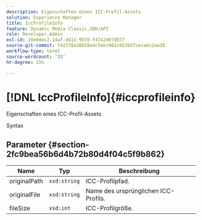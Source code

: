 ```yaml
---
description: Eigenschaften eines ICC-Profil-Assets.
solution: Experience Manager
title: IccProfileInfo
feature: Dynamic Media Classic,SDK/API
role: Developer,Admin
exl-id: 10e04ec2-14af-4d15-9970-f47a2407d077
source-git-commit: f42378a20b58e4c5ebc961c6526d7cecabc2ae38
workflow-type: tm+mt
source-wordcount: '33'
ht-degree: 15%

---
```


# [!DNL IccProfileInfo]{#iccprofileinfo}

Eigenschaften eines ICC-Profil-Assets.

Syntax

## Parameter {#section-2fc9bea56b6d4b72b80d4f04c5f9b862}

| Name | Typ | Beschreibung |
|---|---|---|
| originalPath | `xsd:string` | ICC-Profilpfad. |
| originalFile | `xsd:string` | Name des ursprünglichen ICC-Profils. |
| fileSize | `xsd:int` | ICC-Profilgröße. |
